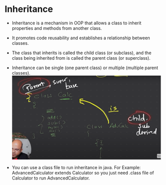 # Inheritance
- Inheritance is a mechanism in OOP that allows a class to inherit properties and methods from another class.
- It promotes code reusability and establishes a relationship between classes.
- The class that inherits is called the child class (or subclass), and the class being inherited from is called the parent class (or superclass).
- Inheritance can be single (one parent class) or multiple (multiple parent classes).
![Example of Inheritance](image.png)

- You can use a class file to run inheritance in java.
For Example:
AdvancedCalculator extends Calculator
so you just need .class file of Calculator to run AdvancedCalculator.